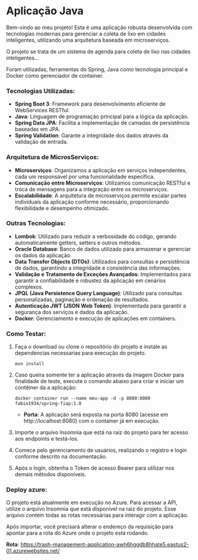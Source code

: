 # Aplicação Java
Bem-vindo ao meu projeto! Esta é uma aplicação robusta desenvolvida com tecnologias modernas para gerenciar a coleta de lixo em cidades inteligentes, utilizando uma arquitetura baseada em microserviços.



O projeto se trata de um sistema de agenda para coleta de lixo nas cidades inteligentes...



Foram utilizadas, ferramentas do Spring, Java como tecnologia principal e Docker como gerenciador de container.



### Tecnologias Utilizadas:

- **Spring Boot 3**: Framework para desenvolvimento eficiente de WebServices RESTful.
- **Java**: Linguagem de programação principal para a lógica da aplicação.
- **Spring Data JPA**: Facilita a implementação de camadas de persistência baseadas em JPA.
- **Spring Validation**: Garante a integridade dos dados através da validação de entrada.



### Arquitetura de MicrosServiços:

- **Microserviços**: Organizamos a aplicação em serviços independentes, cada um responsável por uma funcionalidade específica.
- **Comunicação entre Microserviços**: Utilizamos comunicação RESTful e troca de mensagens para a integração entre os microserviços.
- **Escalabilidade**: A arquitetura de microserviços permite escalar partes individuais da aplicação conforme necessário, proporcionando flexibilidade e desempenho otimizado.



### Outras Tecnologias:

- **Lombok**: Utilizado para reduzir a verbosidade do código, gerando automaticamente getters, setters e outros métodos.
- **Oracle Database**: Banco de dados utilizado para armazenar e gerenciar os dados da aplicação.
- **Data Transfer Objects (DTOs)**: Utilizados para consultas e persistência de dados, garantindo a integridade e consistência das informações.
- **Validação e Tratamento de Exceções Avançados**: Implementados para garantir a confiabilidade e robustez da aplicação em cenários complexos.
- **JPQL (Java Persistence Query Language)**: Utilizado para consultas personalizadas, paginação e ordenação de resultados.
- **Autenticação JWT (JSON Web Token)**: Implementada para garantir a segurança dos serviços e dados da aplicação.
- **Docker**: Gerenciamento e execução de aplicações em containers.





### Como Testar:

1. Faça o download ou clone o repositório do projeto e instale as dependencias necessarias para execução do projeto.

   ```
   mvn install
   ```

3. Caso queira somente ter a aplicação através da imagem Docker para finalidade de teste, execute o comando abaixo para criar e iniciar um contêiner da a aplicação:

   ```
   docker container run --name meu-app -d -p 8080:8080 fabio1934/spring-fiap:1.0
   ```

   - **Porta**: A aplicação será exposta na porta 8080 (acesse em http://localhost:8080) com o container já em execução.

4. Importe o arquivo Insomnia que está na raiz do projeto para ter acesso aos endpoints e testá-los.

5. Comece pelo gerenciamento de usuários, realizando o registro e login conforme descrito na documentação.

6. Após o login, obtenha o Token de acesso Bearer para utilizar nos demais métodos disponíveis.



### Deploy azure:

O projeto está atualmente em execução no Azure. Para acessar a API, utilize o arquivo Insomnia que está disponível na raiz do projeto. Esse arquivo contém todas as rotas necessárias para interagir com a aplicação.

Após importar, você precisará alterar o endereço da requisição para apontar para a rota do Azure onde o projeto está rodando.

**Rota**:  https://trash-management-application-awh6hggdb8hhate5.eastus2-01.azurewebsites.net/


